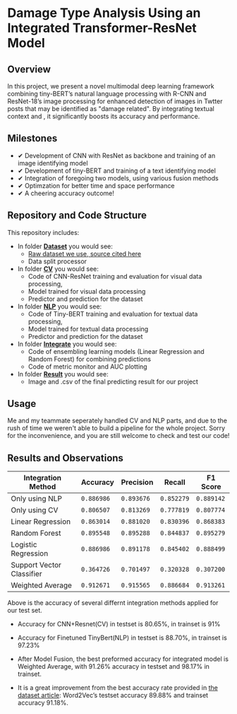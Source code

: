 ﻿# Damage Type Analysis Using an Integrated Transformer-ResNet Model

## Overview

In this project, we present a novel multimodal deep learning framework combining tiny-BERT’s natural language processing with R-CNN and ResNet-18’s image processing for enhanced detection of images in Twtter posts that may be identified as "damage related". By integrating textual context and , it significantly boosts its accuracy and performance.

## Milestones

-   ✔ Development of CNN with ResNet as backbone and training of an image identifying model
-   ✔ Development of tiny-BERT and training of a text identifying model
-   ✔ Integration of foregoing two models, using various fusion methods
-   ✔ Optimzation for better time and space performance
-   ✔ A cheering accuracy outcome!

## Repository and Code Structure

This repository includes:

- In folder **[Dataset](https://github.com/Tidaul/True_Damage/tree/main/Dataset)** you would see:
	- [Raw dataset we use, source cited here](https://archive.ics.uci.edu/dataset/456/multimodal+damage+identification+for+humanitarian+computing)
	- Data split processor
-   In folder **[CV](https://github.com/Tidaul/True_Damage/tree/main/CV)** you would see: 
	- Code of CNN-ResNet training and evaluation for visual data processing,
	- Model trained for visual data processing
	- Predictor and prediction for the dataset
- In folder **[NLP](https://github.com/Tidaul/True_Damage/tree/main/NLP)** you would see:
	- Code of Tiny-BERT training and evaluation for textual data processing,
	- Model trained for textual data processing
	- Predictor and prediction  for the dataset
- In folder **[Integrate](https://github.com/Tidaul/True_Damage/tree/main/Integrate)** you would see:
	- Code of ensembling learning models (Linear Regression and Random Forest) for combining predictions
	- Code of metric monitor and AUC plotting
- In folder **[Result](https://github.com/Tidaul/True_Damage/tree/main/Result)** you would see:
	- Image and .csv of the final predicting result for our project

## Usage

Me and my teammate seperately handled CV and NLP parts, and due to the rush of time we weren't able to build a pipeline for the whole project. Sorry for the inconvenience, and you are still welcome to check and test our code!

## Results and Observations

|Integration Method 		|Accuracy  |Precision |Recall 	 |F1 Score  |
|---------------------------|--------- |----------|----------|----------|
|Only using NLP				|`0.886986`|`0.893676`|`0.852279`|`0.889142`|
|Only using CV				|`0.806507`|`0.813269`|`0.777819`|`0.807774`|
|Linear Regression			|`0.863014`|`0.881020`|`0.830396`|`0.868383`|
|Random Forest				|`0.895548`|`0.895288`|`0.844837`|`0.895279`|
|Logistic Regression		|`0.886986`|`0.891178`|`0.845402`|`0.888499`|
|Support Vector Classifier	|`0.364726`|`0.701497`|`0.320328`|`0.307200`|
|Weighted Average			|`0.912671`|`0.915565`|`0.886684`|`0.913261`|

Above is the accuracy of several differnt integration methods applied for our test set.
-   Accuracy for CNN+Resnet(CV) in testset is 80.65%, in trainset is 91%
    
-   Accuracy for Finetuned TinyBert(NLP) in testset is 88.70%, in trainset is 97.23%
    
-   After Model Fusion, the best preformed accuracy for integrated model is Weighted Average, with 91.26% accuracy in testset and 98.17% in trainset.
    
-   It is a great improvement from the best accuracy rate provided in [the dataset article](https://idl.iscram.org/files/husseinmouzannar/2018/2129_HusseinMouzannar_etal2018.pdf): Word2Vec’s testset accuracy 89.88% and trainset accuracy 91.18%.

